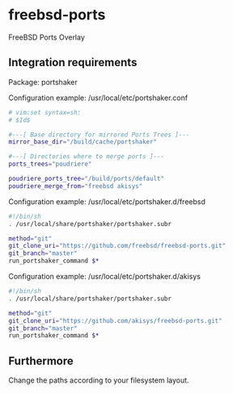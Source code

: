# freebsd-ports
FreeBSD Ports Overlay

## Integration requirements

Package: portshaker

Configuration example: /usr/local/etc/portshaker.conf

```sh
# vim:set syntax=sh:
# $Id$

#---[ Base directory for mirrored Ports Trees ]---
mirror_base_dir="/build/cache/portshaker"

#---[ Directories where to merge ports ]---
ports_trees="poudriere"

poudriere_ports_tree="/build/ports/default"
poudriere_merge_from="freebsd akisys"
```

Configuration example: /usr/local/etc/portshaker.d/freebsd

```sh
#!/bin/sh
. /usr/local/share/portshaker/portshaker.subr

method="git"
git_clone_uri="https://github.com/freebsd/freebsd-ports.git"
git_branch="master"
run_portshaker_command $*
```

Configuration example: /usr/local/etc/portshaker.d/akisys

```sh
#!/bin/sh
. /usr/local/share/portshaker/portshaker.subr

method="git"
git_clone_uri="https://github.com/akisys/freebsd-ports.git"
git_branch="master"
run_portshaker_command $*
```

## Furthermore

Change the paths according to your filesystem layout.

